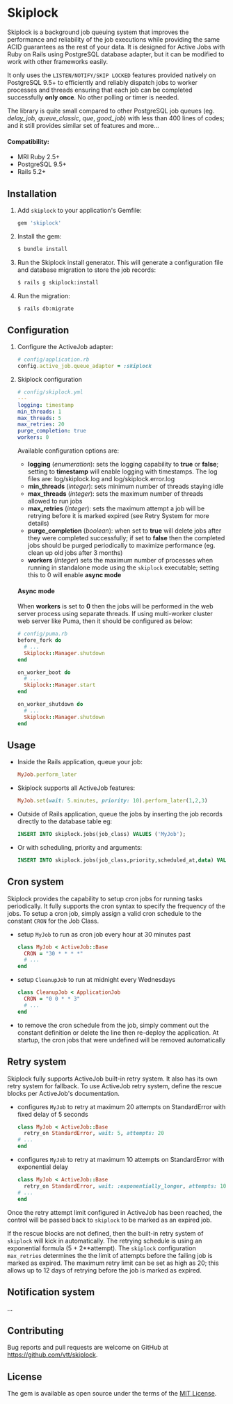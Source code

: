 # Skiplock

Skiplock is a background job queuing system that improves the performance and reliability of the job executions while providing the same ACID guarantees as the rest of your data.  It is designed for Active Jobs with Ruby on Rails using PostgreSQL database adapter, but it can be modified to work with other frameworks easily.

It only uses the `LISTEN/NOTIFY/SKIP LOCKED` features provided natively on PostgreSQL 9.5+ to efficiently and reliably dispatch jobs to worker processes and threads ensuring that each job can be completed successfully **only once**.  No other polling or timer is needed.

The library is quite small compared to other PostgreSQL job queues (eg. *delay_job*, *queue_classic*, *que*, *good_job*) with less than 400 lines of codes; and it still provides similar set of features and more...

#### Compatibility:

- MRI Ruby 2.5+
- PostgreSQL 9.5+
- Rails 5.2+

## Installation

1. Add `skiplock` to your application's Gemfile:

    ```ruby
    gem 'skiplock'
    ```

2. Install the gem:

    ```bash
    $ bundle install
    ```

3. Run the Skiplock install generator. This will generate a configuration file and database migration to store the job records:

    ```bash
    $ rails g skiplock:install
    ```

4. Run the migration:

    ```bash
    $ rails db:migrate
    ```

## Configuration

1. Configure the ActiveJob adapter:

    ```ruby
    # config/application.rb
    config.active_job.queue_adapter = :skiplock
    ```
2. Skiplock configuration
    ```yaml
    # config/skiplock.yml
    ---
    logging: timestamp
    min_threads: 1
    max_threads: 5
    max_retries: 20
    purge_completion: true
    workers: 0
    ```
    Available configuration options are:
    - **logging** (*enumeration*): sets the logging capability to **true** or **false**; setting to **timestamp** will enable logging with timestamps. The log files are: log/skiplock.log and log/skiplock.error.log
    - **min_threads** (*integer*): sets minimum number of threads staying idle
    - **max_threads** (*integer*): sets the maximum number of threads allowed to run jobs
    - **max_retries** (*integer*): sets the maximum attempt a job will be retrying before it is marked expired (see Retry System for more details)
    - **purge_completion** (*boolean*): when set to **true** will delete jobs after they were completed successfully; if set to **false** then the completed jobs should be purged periodically to maximize performance (eg. clean up old jobs after 3 months)
    - **workers** (*integer*) sets the maximum number of processes when running in standalone mode using the `skiplock` executable; setting this to 0 will enable **async mode**
    
    #### Async mode
    When **workers** is set to **0** then the jobs will be performed in the web server process using separate threads.  If using multi-worker cluster web server like Puma, then it should be configured as below:
    ```ruby
    # config/puma.rb
    before_fork do
      # ...
      Skiplock::Manager.shutdown
    end

    on_worker_boot do
      # ...
      Skiplock::Manager.start
    end

    on_worker_shutdown do
      # ...
      Skiplock::Manager.shutdown
    end
    ```

## Usage

- Inside the Rails application, queue your job:
    ```ruby
    MyJob.perform_later
    ```
- Skiplock supports all ActiveJob features:
    ```ruby
    MyJob.set(wait: 5.minutes, priority: 10).perform_later(1,2,3)
    ```
- Outside of Rails application, queue the jobs by inserting the job records directly to the database table eg:
    ```sql
    INSERT INTO skiplock.jobs(job_class) VALUES ('MyJob');
    ```
- Or with scheduling, priority and arguments:
    ```sql
    INSERT INTO skiplock.jobs(job_class,priority,scheduled_at,data) VALUES ('MyJob',10,NOW()+INTERVAL '5 min','{"arguments":[1,2,3]}');
    ```
## Cron system
Skiplock provides the capability to setup cron jobs for running tasks periodically.  It fully supports the cron syntax to specify the frequency of the jobs.  To setup a cron job, simply assign a valid cron schedule to the constant `CRON` for the Job Class.
- setup `MyJob` to run as cron job every hour at 30 minutes past

    ```ruby
    class MyJob < ActiveJob::Base
      CRON = "30 * * * *"
      # ...
    end
    ```
- setup `CleanupJob` to run at midnight every Wednesdays
    ```ruby
    class CleanupJob < ApplicationJob
      CRON = "0 0 * * 3"
      # ...
    end
    ```
- to remove the cron schedule from the job, simply comment out the constant definition or delete the line then re-deploy the application. At startup, the cron jobs that were undefined will be removed automatically

## Retry system
Skiplock fully supports ActiveJob built-in retry system.  It also has its own retry system for fallback.  To use ActiveJob retry system, define the rescue blocks per ActiveJob's documentation.
- configures `MyJob` to retry at maximum 20 attempts on StandardError with fixed delay of 5 seconds
    ```ruby
    class MyJob < ActiveJob::Base
      retry_on StandardError, wait: 5, attempts: 20
    # ...
    end
    ```

- configures `MyJob` to retry at maximum 10 attempts on StandardError with exponential delay
    ```ruby
    class MyJob < ActiveJob::Base
      retry_on StandardError, wait: :exponentially_longer, attempts: 10
    # ...
    end
    ```
Once the retry attempt limit configured in ActiveJob has been reached, the control will be passed back to `skiplock` to be marked as an expired job.

If the rescue blocks are not defined, then the built-in retry system of `skiplock` will kick in automatically.  The retrying schedule is using an exponential formula (5 + 2**attempt).  The `skiplock` configuration `max_retries` determines the the limit of attempts before the failing job is marked as expired.  The maximum retry limit can be set as high as 20; this allows up to 12 days of retrying before the job is marked as expired.

## Notification system
...

## Contributing

Bug reports and pull requests are welcome on GitHub at https://github.com/vtt/skiplock.

## License

The gem is available as open source under the terms of the [MIT License](https://opensource.org/licenses/MIT).
